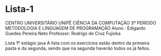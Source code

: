 # Lista-1
CENTRO UNIVERSITÁRIO UNIPÊ
CIÊNCIA DA COMPUTAÇÃO
3º PERÍODO
METODOLOGIA E LINGUAGEM DE PROGRAMAÇÃO
Aluno : Edigardo Guedes Pereira Neto
Professor: Rodrigo de Cruz Fujioka


Lista 1º estágio java
A lista com os exercicios estão dentro da primeira pasta e da segunda, sendo que na segunda haverão todos os já feitos.

